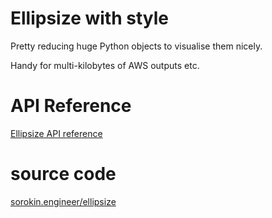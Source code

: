 # Ellipsize with style

Pretty reducing huge Python objects to visualise them nicely.

Handy for multi-kilobytes of AWS outputs etc.

# API Reference

[Ellipsize API reference](api-reference/index.md)

# source code

[sorokin.engineer/ellipsize](https://github.com/andgineer/ellipsize)
